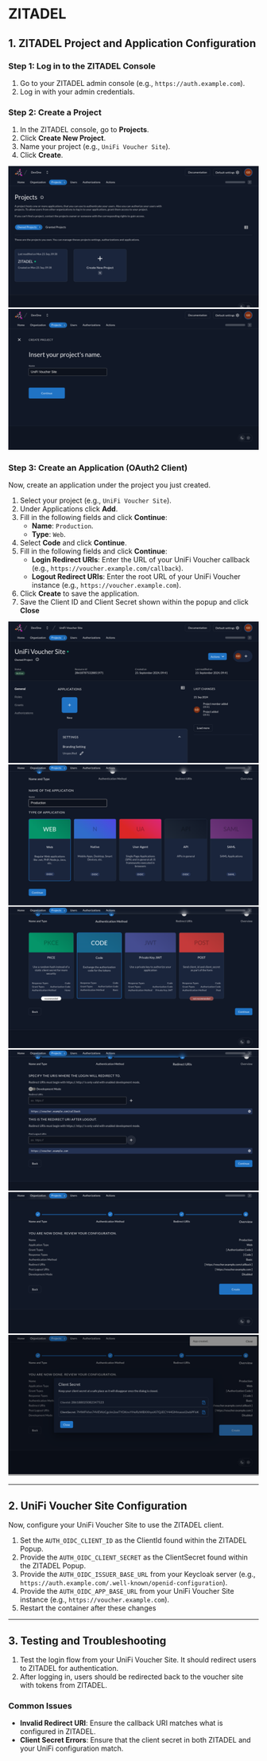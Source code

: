 # ZITADEL

## 1. ZITADEL Project and Application Configuration

### Step 1: Log in to the ZITADEL Console

1. Go to your ZITADEL admin console (e.g., `https://auth.example.com`).
2. Log in with your admin credentials.

### Step 2: Create a Project

1. In the ZITADEL console, go to **Projects**.
2. Click **Create New Project**.
3. Name your project (e.g., `UniFi Voucher Site`).
4. Click **Create**.

![Projects Overview](images/projects_overview.png)
![Projects Create](images/projects_create.png)

### Step 3: Create an Application (OAuth2 Client)

Now, create an application under the project you just created.

1. Select your project (e.g., `UniFi Voucher Site`).
2. Under Applications click **Add**.
3. Fill in the following fields and click **Continue**:
    - **Name**: `Production`.
    - **Type**: `Web`.
4. Select **Code** and click **Continue**.
5. Fill in the following fields and click **Continue**:
    - **Login Redirect URIs**: Enter the URL of your UniFi Voucher callback (e.g., `https://voucher.example.com/callback`).
    - **Logout Redirect URIs**: Enter the root URL of your UniFi Voucher instance (e.g., `https://voucher.example.com`).
6. Click **Create** to save the application.
7. Save the Client ID and Client Secret shown within the popup and click **Close**

![Project Overview](images/project_overview.png)
![Project Name & Type](images/project_name_type.png)
![Project Method](images/project_method.png)
![Project Uris](images/project_uris.png)
![Project Create Overview](images/project_create_overview.png)
![Project Secrets](images/project_secrets.png)

---

## 2. UniFi Voucher Site Configuration

Now, configure your UniFi Voucher Site to use the ZITADEL client.

1. Set the `AUTH_OIDC_CLIENT_ID` as the ClientId found within the ZITADEL Popup.
2. Provide the `AUTH_OIDC_CLIENT_SECRET` as the ClientSecret found within the ZITADEL Popup.
3. Provide the `AUTH_OIDC_ISSUER_BASE_URL` from your Keycloak server (e.g., `https://auth.example.com/.well-known/openid-configuration`).
4. Provide the `AUTH_OIDC_APP_BASE_URL` from your UniFi Voucher Site instance (e.g., `https://voucher.example.com`).
5. Restart the container after these changes

---

## 3. Testing and Troubleshooting

1. Test the login flow from your UniFi Voucher Site. It should redirect users to ZITADEL for authentication.
2. After logging in, users should be redirected back to the voucher site with tokens from ZITADEL.

### Common Issues

- **Invalid Redirect URI**: Ensure the callback URI matches what is configured in ZITADEL.
- **Client Secret Errors**: Ensure that the client secret in both ZITADEL and your UniFi configuration match.
